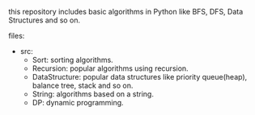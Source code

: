 this repository includes basic algorithms in Python like BFS, DFS, Data Structures and so on.

files:
* src:
  * Sort: sorting algorithms.
  * Recursion: popular algorithms using recursion.
  * DataStructure: popular data structures like priority queue(heap), balance tree, stack and so on.
  * String: algorithms based on a string.
  * DP: dynamic programming.
